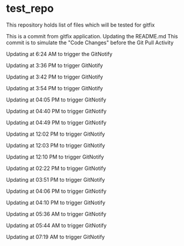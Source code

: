 # test_repo
This repository holds list of files which will be tested for gitfix

This is a commit from gitfix application.
Updating the README.md
This commit is to simulate the "Code Changes" before the Git Pull Activity

Updating at 6:24 AM to trigger the GitNotify

Updating at 3:36 PM to trigger GitNotify

Updating at 3:42 PM to trigger GitNotify

Updating at 3:54 PM to trigger GitNotify

Updating at 04:05 PM to trigger GitNotify

Updating at 04:40 PM to trigger GitNotify

Updating at 04:49 PM to trigger GitNotify

Updating at 12:02 PM to trigger GitNotify

Updating at 12:03 PM to trigger GitNotify

Updating at 12:10 PM to trigger GitNotify

Updating at 02:22 PM to trigger GitNotify



Updating at 03:51 PM to trigger GitNotify

Updating at 04:06 PM to trigger GitNotify

Updating at 04:10 PM to trigger GitNotify

Updating at 05:36 AM to trigger GitNotify

Updating at 05:44 AM to trigger GitNotify

Updating at 07:19 AM to trigger GitNotify
